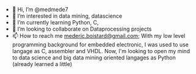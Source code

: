 - 👋 Hi, I’m @medmede7
- 👀 I’m interested in data mining, datascience
- 🌱 I’m currently learning Python, C,
- 💞️ I’m looking to collaborate on Dataprocessing projects
- 📫 How to reach me mederic.boistard@gmail.com;
With my low level programming background for embedded electronic, I was used to use langage as C, assembler and VHDL.
Now, I'm looking to open my mind to data science and big data mining oriented langages as Python (already learned a little)


<!---
medmede7/medmede7 is a ✨ special ✨ repository because its `README.md` (this file) appears on your GitHub profile.
You can click the Preview link to take a look at your changes.
--->
